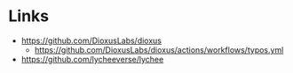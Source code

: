 

# Links
- https://github.com/DioxusLabs/dioxus
  -  https://github.com/DioxusLabs/dioxus/actions/workflows/typos.yml
- https://github.com/lycheeverse/lychee
